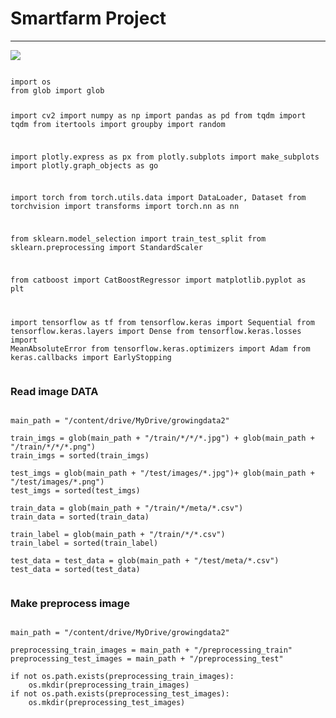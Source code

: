 # Smartfarm Project
<hr/>
<img src="https://img.shields.io/badge/background-SmartFarm-blue"/>
<pre><code>
import os
from glob import glob

import cv2
import numpy as np
import pandas as pd
from tqdm import tqdm
from itertools import groupby
import random

import plotly.express as px
from plotly.subplots import make_subplots
import plotly.graph_objects as go

import torch
from torch.utils.data import DataLoader, Dataset
from torchvision import transforms
import torch.nn as nn

from sklearn.model_selection import train_test_split
from sklearn.preprocessing import StandardScaler

from catboost import CatBoostRegressor
import matplotlib.pyplot as plt

import tensorflow as tf
from tensorflow.keras import Sequential
from tensorflow.keras.layers import Dense
from tensorflow.keras.losses import MeanAbsoluteError
from tensorflow.keras.optimizers import Adam
from keras.callbacks import EarlyStopping
</code></pre>



### Read image DATA
<pre><code>
main_path = "/content/drive/MyDrive/growingdata2"

train_imgs = glob(main_path + "/train/*/*/*.jpg") + glob(main_path + "/train/*/*/*.png")
train_imgs = sorted(train_imgs)

test_imgs = glob(main_path + "/test/images/*.jpg")+ glob(main_path + "/test/images/*.png")
test_imgs = sorted(test_imgs)

train_data = glob(main_path + "/train/*/meta/*.csv")
train_data = sorted(train_data)

train_label = glob(main_path + "/train/*/*.csv")
train_label = sorted(train_label)

test_data = test_data = glob(main_path + "/test/meta/*.csv")
test_data = sorted(test_data)

</code></pre>

### Make preprocess image
<pre><code>
main_path = "/content/drive/MyDrive/growingdata2"

preprocessing_train_images = main_path + "/preprocessing_train"
preprocessing_test_images = main_path + "/preprocessing_test"

if not os.path.exists(preprocessing_train_images):
    os.mkdir(preprocessing_train_images)
if not os.path.exists(preprocessing_test_images):
    os.mkdir(preprocessing_test_images)
</code></pre>
